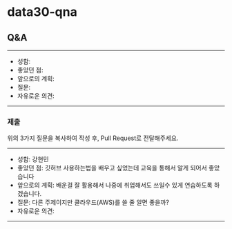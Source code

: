 # data30-qna

## Q&A

---
- 성함: 
- 좋았던 점: 
- 앞으로의 계획:
- 질문:
- 자유로운 의견: 
---

### 제출
위의 3가지 질문을 복사하여 작성 후, Pull Request로 전달해주세요.

---
- 성함: 강현민
- 좋았던 점: 깃허브 사용하는법을 배우고 싶었는데 교육을 통해서 알게 되어서 좋았습니다 
- 앞으로의 계획: 배운걸 잘 활용해서 나중에 취업해서도 쓰일수 있게 연습하도록 하겠습니다.
- 질문: 다른 주제이지만 클라우드(AWS)를 쓸 줄 알면 좋을까?
- 자유로운 의견: 
---

